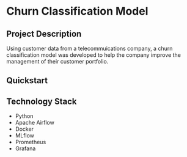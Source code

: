 # Churn Classification Model

## Project Description
Using customer data from a telecommuications company, a churn classification model was developed to help the company improve the management of their customer portfolio. 

## Quickstart

## Technology Stack
* Python
* Apache Airflow
* Docker
* MLflow
* Prometheus
* Grafana
